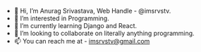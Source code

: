 - 👋 Hi, I’m Anurag Srivastava, Web Handle - @imsrvstv.
- 👀 I’m interested in Programming.
- 🌱 I’m currently learning Django and React.
- 💞️ I’m looking to collaborate on literally anything programming.
- 📫 You can reach me at - imsrvstv@gmail.com
